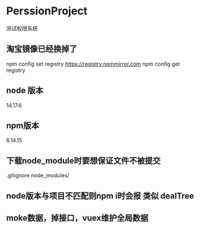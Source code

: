 # PerssionProject
测试权限系统
## 淘宝镜像已经换掉了 
npm config set registry https://registry.npmmirror.com
npm config get registry
## node 版本
14.17.6
## npm版本
6.14.15
## 下载node_module时要想保证文件不被提交
.gitignore
node_modules/
## node版本与项目不匹配则npm i时会报 类似 dealTree

## moke数据，掉接口，vuex维护全局数据

